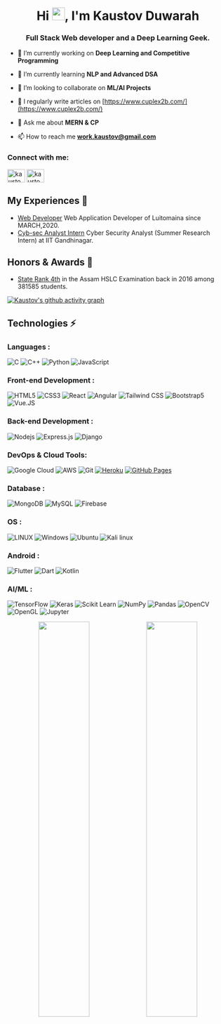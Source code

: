 <h1 align="center">Hi <img src="https://github.com/TheDudeThatCode/TheDudeThatCode/blob/master/Assets/Hi.gif" width="29px">, I'm Kaustov Duwarah</h1>
<h3 align="center">Full Stack Web developer and a Deep Learning Geek.</h3>

- 🔭 I’m currently working on **Deep Learning and Competitive Programming**

- 🌱 I’m currently learning **NLP and Advanced DSA**

- 👯 I’m looking to collaborate on **ML/AI Projects**

- 📝 I regularly write articles on [https://www.cuplex2b.com/](https://www.cuplex2b.com/)

- 💬 Ask me about **MERN & CP**

- 📫 How to reach me **work.kaustov@gmail.com**

<h3 align="left">Connect with me:</h3>
<p align="left">
<a href="https://fb.com/kaustov.duwarah" target="blank"><img align="center" src="https://raw.githubusercontent.com/rahuldkjain/github-profile-readme-generator/master/src/images/icons/Social/facebook.svg" alt="kaustov.duwarah" height="30" width="40" /></a>
<a href="https://linkedin.com/in/kaustov01110" target="blank"><img align="center" src="https://raw.githubusercontent.com/rahuldkjain/github-profile-readme-generator/master/src/images/icons/Social/linked-in-alt.svg" alt="kaustov01110" height="30" width="40" /></a>
</p>

## My Experiences 🙌
- [Web Developer](https://luitomania.in) Web Application Developer of Luitomaina since MARCH,2020.
- [Cyb-sec Analyst Intern](https://iitgn.ac.in) Cyber Security Analyst (Summer Research Intern) at IIT Gandhinagar.

## Honors & Awards 🏅
- [State Rank 4th](https://jobnewsassam.in/list-of-rank-holders-in-assam-hslc/) in the Assam HSLC Examination back in 2016 among 381585 students.

[![Kaustov's github activity graph](https://activity-graph.herokuapp.com/graph?username=Cypher-0101&theme=xcode)](https://github.com/Cypher-0101/github-readme-activity-graph)

## Technologies ⚡ 

### Languages :
![C](https://img.shields.io/badge/C-00599C?style=flat-square&logo=c&logoColor=white)
![C++](https://img.shields.io/badge/-C++-00599C?style=flat-square&logo=c)
![Python](https://img.shields.io/badge/Python-FFD43B?style=flat-sqare&logo=python&logoColor=darkgreen)
![JavaScript](https://img.shields.io/badge/-JavaScript-black?style=flat-square&logo=javascript)

### Front-end Development :

![HTML5](https://img.shields.io/badge/-HTML5-E34F26?style=flat-square&logo=html5&logoColor=white)
![CSS3](https://img.shields.io/badge/-CSS3-1572B6?style=flat-square&logo=css3)
![React](https://img.shields.io/badge/React-20232A?style=flat-square&logo=react&logoColor=61DAFB)
![Angular](https://img.shields.io/badge/AngularJS-E23237?style=flat-square&logo=angularjs&logoColor=white)
![Tailwind CSS](https://img.shields.io/badge/Tailwind_CSS-38B2AC?style=flat-square&logo=tailwind-css&logoColor=white)
![Bootstrap5](https://img.shields.io/badge/Bootstrap-563D7C?style=flat-square&logo=bootstrap&logoColor=white)
![Vue.JS](https://img.shields.io/badge/Vue.js-35495E?style=flat-square&logo=vuedotjs&logoColor=4FC08D)

### Back-end Development :

![Nodejs](https://img.shields.io/badge/-Nodejs-black?style=flat-square&logo=Node.js)
![Express.js](https://img.shields.io/badge/Express.js-000000?style=flat-square&logo=express&logoColor=white)
![Django](https://img.shields.io/badge/Django-092E20?style=flat-square&logo=django&logoColor=green)

### DevOps & Cloud Tools:

![Google Cloud](https://img.shields.io/badge/Google%20Cloud-black?style=flat-square&logo=google-cloud)
![AWS](https://img.shields.io/badge/Amazon_AWS-232F3E?style=flat-square&logo=amazon-aws&logoColor=white)
![Git](https://img.shields.io/badge/-Git-black?style=flat-square&logo=git)
<a href="#"><img alt="Heroku" src="https://img.shields.io/badge/Heroku%20-%23430098.svg?logo=heroku&logoColor=white"></a>
<a href="#"><img alt="GitHub Pages" src="https://img.shields.io/badge/GitHub%20Pages-%23327FC7.svg?logo=github&logoColor=white"></a>

### Database :

![MongoDB](https://img.shields.io/badge/MongoDB-4EA94B?style=flat-square&logo=mongodb&logoColor=white)
![MySQL](https://img.shields.io/badge/MySQL-00000F?style=flat-square&logo=mysql&logoColor=white)
![Firebase](https://img.shields.io/badge/firebase-ffca28?style=flat-square&logo=firebase&logoColor=black)

### OS :

![LINUX](https://img.shields.io/badge/Linux-FCC624?style=flat-square&logo=linux&logoColor=black)
![Windows](https://img.shields.io/badge/Windows-0078D6?style=flat-square&logo=windows&logoColor=white)
![Ubuntu](https://img.shields.io/badge/Ubuntu-E95420?style=flat-square&logo=ubuntu&logoColor=white)
![Kali linux](https://img.shields.io/badge/Kali_Linux-557C94?style=flat-square&logo=kali-linux&logoColor=white)

### Android :

![Flutter](https://img.shields.io/badge/Flutter-02569B?style=flat-square&logo=flutter&logoColor=white)
![Dart](https://img.shields.io/badge/Dart-0175C2?style=flat-square&logo=dart&logoColor=white)
![Kotlin](https://img.shields.io/badge/Kotlin-0095D5?&style=flat-square&logo=kotlin&logoColor=white)

### AI/ML :

![TensorFlow](https://img.shields.io/badge/TensorFlow-FF6F00?style=flat-square&logo=TensorFlow&logoColor=white)
![Keras](https://img.shields.io/badge/Keras-D00000?style=flat-square&logo=Keras&logoColor=white)
![Scikit Learn](https://img.shields.io/badge/scikit_learn-F7931E?style=flat-square&logo=scikit-learn&logoColor=white)
![NumPy](https://img.shields.io/badge/Numpy-777BB4?style=flat-square&logo=numpy&logoColor=white)
![Pandas](https://img.shields.io/badge/Pandas-2C2D72?style=flat-square&logo=pandas&logoColor=white)
![OpenCV](https://img.shields.io/badge/OpenCV-27338e?style=flat-square&logo=OpenCV&logoColor=white)
![OpenGL](https://img.shields.io/badge/OpenGL-FFFFFF?style=flat-square&logo=opengl)
![Jupyter](https://img.shields.io/badge/Jupyter-F37626.svg?&style=flat-square&logo=Jupyter&logoColor=white)




<p align="center">
	
  <img width="48%" src="https://github-readme-stats.vercel.app/api?username=Cypher-0101&show_icons=true&theme=tokyonight" />
  <img width="48%" src="https://github-readme-streak-stats.herokuapp.com/?user=Cypher-0101&theme=tokyonight" />
</p>


